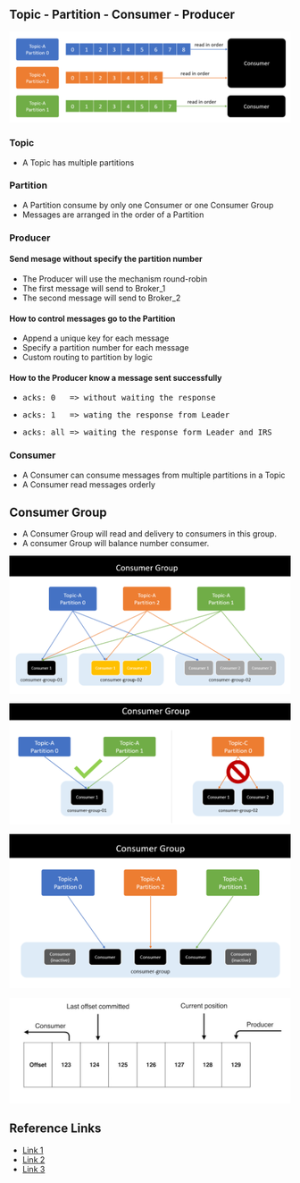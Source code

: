 ## Topic - Partition - Consumer - Producer

![Topic - Partition - Consumer](./image_1.png)

### Topic 

- A Topic has multiple partitions

### Partition

- A Partition consume by only one Consumer or one Consumer Group
- Messages are arranged in the order of a Partition

### Producer

#### Send mesage without specify the partition number
- The Producer will use the mechanism round-robin
- The first message will send to Broker_1
- The second message will send to Broker_2

#### How to control messages go to the Partition
- Append a unique key for each message	
- Specify a partition number for each message
- Custom routing to partition by logic

#### How to the Producer know a message sent successfully
- <pre>acks: 0   => without waiting the response</pre>
- <pre>acks: 1   => wating the response from Leader</pre>
- <pre>acks: all => waiting the response form Leader and IRS</pre>

### Consumer 

- A Consumer can consume messages from multiple partitions in a Topic 
- A Consumer read messages orderly

## Consumer Group
- A Consumer Group will read and delivery to consumers in this group. 
- A consumer Group will balance number consumer. 

![Consumer Group](./image_2.png)

![Consumer Group](./image_3.png)

![Consumer Group](./image_4.png)

![Consumer Group](./image_5.jpg)

## Reference Links
- [Link 1](https://docs.confluent.io/kafka/design/index.html)
- [Link 2](https://www.conduktor.io/blog/how-replication-and-isr-work-in-kafka)
- [Link 3](https://docs.confluent.io/kafka/design/replication.html)